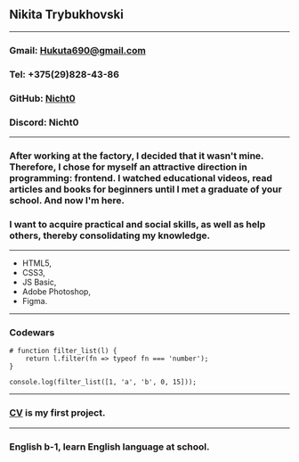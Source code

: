 
## Nikita Trybukhovski

***
### Gmail: [Hukuta690@gmail.com](Hukuta690@gmail.com)
### Tel: +375(29)828-43-86
### GitHub: [Nicht0](https://github.com/Nicht0)
### Discord: Nicht0

***
### After working at the factory, I decided that it wasn't mine. Therefore, I chose for myself an attractive direction in programming: frontend. I watched educational videos, read articles and books for beginners until I met a graduate of your school. And now I'm here.


### I want to acquire practical and social skills, as well as help others, thereby consolidating my knowledge.

***
* HTML5,
* CSS3,
* JS Basic,
* Adobe Photoshop,
* Figma.

***
### Codewars

```
# function filter_list(l) {
    return l.filter(fn => typeof fn === 'number');
}

console.log(filter_list([1, 'a', 'b', 0, 15]));
```

***
### [CV](https://nicht0.github.io/rsschool-cv/cv) is my first project.

***
### English b-1, learn English language at school.

